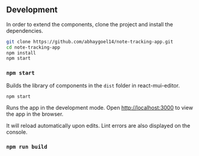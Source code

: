 ## Development
In order to extend the components, clone the project and install the dependencies.

```bash
git clone https://github.com/abhaygoel14/note-tracking-app.git
cd note-tracking-app
npm install
npm start
```

### `npm start`

Builds the library of components in the `dist` folder in react-mui-editor.

```bash
npm start
```

Runs the app in the development mode. Open [http://localhost:3000](http://localhost:3000) to view the app in the browser.

It will reload automatically upon edits. Lint errors are also displayed on the console.

### `npm run build`
